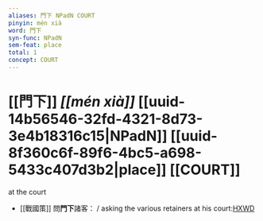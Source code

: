 ```yaml
---
aliases: 門下 NPadN COURT
pinyin: mén xià
word: 門下
syn-func: NPadN
sem-feat: place
total: 1
concept: COURT 
---
```

# [[門下]] *[[mén xià]]*  [[uuid-14b56546-32fd-4321-8d73-3e4b18316c15|NPadN]] [[uuid-8f360c6f-89f6-4bc5-a698-5433c407d3b2|place]] [[COURT]]
at the court
 - [[戰國策]] 問**門下**諸客： / asking the various retainers at his court:[HXWD](https://hxwd.org/textview.html?location=KR2e0003_tls_148-3a.3)